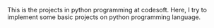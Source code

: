 This is the projects in python programming at codesoft.
Here, I try to implement some basic projects on python programming language.
